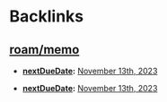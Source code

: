 
# Backlinks
## [roam/memo](<roam/memo.md>)
- **[nextDueDate](<nextDueDate.md>):** [November 13th, 2023](<November 13th, 2023.md>)

- **[nextDueDate](<nextDueDate.md>):** [November 13th, 2023](<November 13th, 2023.md>)

